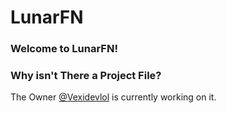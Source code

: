 # LunarFN

### Welcome to LunarFN!


### Why isn't There a Project File?

The Owner [@Vexidevlol](https://github.com/Vexidevlol) is currently working on it.
